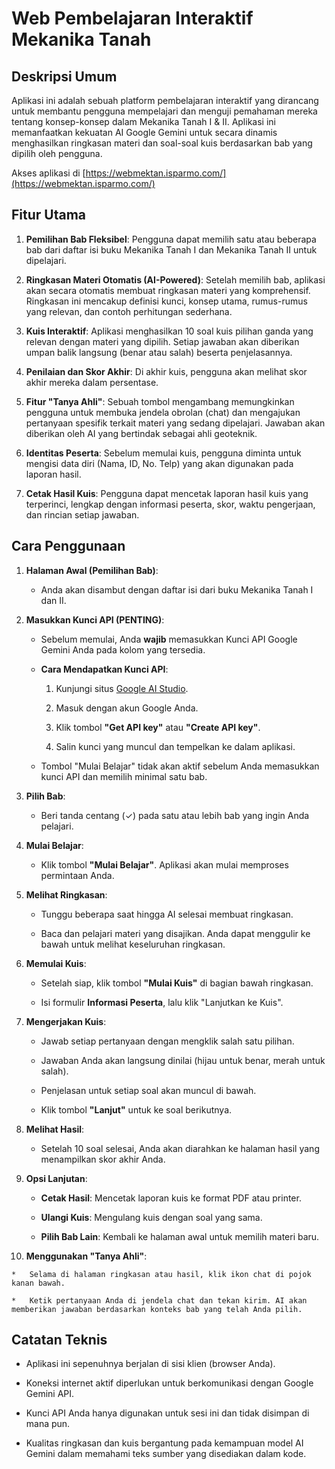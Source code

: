 Web Pembelajaran Interaktif Mekanika Tanah
===========================================================

Deskripsi Umum
--------------

Aplikasi ini adalah sebuah platform pembelajaran interaktif yang dirancang untuk membantu pengguna mempelajari dan menguji pemahaman mereka tentang konsep-konsep dalam Mekanika Tanah I & II. Aplikasi ini memanfaatkan kekuatan AI Google Gemini untuk secara dinamis menghasilkan ringkasan materi dan soal-soal kuis berdasarkan bab yang dipilih oleh pengguna.

Akses aplikasi di [https://webmektan.isparmo.com/](https://webmektan.isparmo.com/)

Fitur Utama
-----------

1.  **Pemilihan Bab Fleksibel**: Pengguna dapat memilih satu atau beberapa bab dari daftar isi buku Mekanika Tanah I dan Mekanika Tanah II untuk dipelajari.
    
2.  **Ringkasan Materi Otomatis (AI-Powered)**: Setelah memilih bab, aplikasi akan secara otomatis membuat ringkasan materi yang komprehensif. Ringkasan ini mencakup definisi kunci, konsep utama, rumus-rumus yang relevan, dan contoh perhitungan sederhana.
    
3.  **Kuis Interaktif**: Aplikasi menghasilkan 10 soal kuis pilihan ganda yang relevan dengan materi yang dipilih. Setiap jawaban akan diberikan umpan balik langsung (benar atau salah) beserta penjelasannya.
    
4.  **Penilaian dan Skor Akhir**: Di akhir kuis, pengguna akan melihat skor akhir mereka dalam persentase.
    
5.  **Fitur "Tanya Ahli"**: Sebuah tombol mengambang memungkinkan pengguna untuk membuka jendela obrolan (chat) dan mengajukan pertanyaan spesifik terkait materi yang sedang dipelajari. Jawaban akan diberikan oleh AI yang bertindak sebagai ahli geoteknik.
    
6.  **Identitas Peserta**: Sebelum memulai kuis, pengguna diminta untuk mengisi data diri (Nama, ID, No. Telp) yang akan digunakan pada laporan hasil.
    
7.  **Cetak Hasil Kuis**: Pengguna dapat mencetak laporan hasil kuis yang terperinci, lengkap dengan informasi peserta, skor, waktu pengerjaan, dan rincian setiap jawaban.
    

Cara Penggunaan
---------------

1.  **Halaman Awal (Pemilihan Bab)**:
    
    *   Anda akan disambut dengan daftar isi dari buku Mekanika Tanah I dan II.
        
2.  **Masukkan Kunci API (PENTING)**:
    
    *   Sebelum memulai, Anda **wajib** memasukkan Kunci API Google Gemini Anda pada kolom yang tersedia.
        
    *   **Cara Mendapatkan Kunci API**:
        
        1.  Kunjungi situs [Google AI Studio](https://aistudio.google.com/).
            
        2.  Masuk dengan akun Google Anda.
            
        3.  Klik tombol **"Get API key"** atau **"Create API key"**.
            
        4.  Salin kunci yang muncul dan tempelkan ke dalam aplikasi.
            
    *   Tombol "Mulai Belajar" tidak akan aktif sebelum Anda memasukkan kunci API dan memilih minimal satu bab.
        
3.  **Pilih Bab**:
    
    *   Beri tanda centang (✓) pada satu atau lebih bab yang ingin Anda pelajari.
        
4.  **Mulai Belajar**:
    
    *   Klik tombol **"Mulai Belajar"**. Aplikasi akan mulai memproses permintaan Anda.
        
5.  **Melihat Ringkasan**:
    
    *   Tunggu beberapa saat hingga AI selesai membuat ringkasan.
        
    *   Baca dan pelajari materi yang disajikan. Anda dapat menggulir ke bawah untuk melihat keseluruhan ringkasan.
        
6.  **Memulai Kuis**:
    
    *   Setelah siap, klik tombol **"Mulai Kuis"** di bagian bawah ringkasan.
        
    *   Isi formulir **Informasi Peserta**, lalu klik "Lanjutkan ke Kuis".
        
7.  **Mengerjakan Kuis**:
    
    *   Jawab setiap pertanyaan dengan mengklik salah satu pilihan.
        
    *   Jawaban Anda akan langsung dinilai (hijau untuk benar, merah untuk salah).
        
    *   Penjelasan untuk setiap soal akan muncul di bawah.
        
    *   Klik tombol **"Lanjut"** untuk ke soal berikutnya.
        
8.  **Melihat Hasil**:
    
    *   Setelah 10 soal selesai, Anda akan diarahkan ke halaman hasil yang menampilkan skor akhir Anda.
        
9.  **Opsi Lanjutan**:
    
    *   **Cetak Hasil**: Mencetak laporan kuis ke format PDF atau printer.
        
    *   **Ulangi Kuis**: Mengulang kuis dengan soal yang sama.
        
    *   **Pilih Bab Lain**: Kembali ke halaman awal untuk memilih materi baru.
        
10.  **Menggunakan "Tanya Ahli"**:
    
    *   Selama di halaman ringkasan atau hasil, klik ikon chat di pojok kanan bawah.
        
    *   Ketik pertanyaan Anda di jendela chat dan tekan kirim. AI akan memberikan jawaban berdasarkan konteks bab yang telah Anda pilih.
        

Catatan Teknis
--------------

*   Aplikasi ini sepenuhnya berjalan di sisi klien (browser Anda).
    
*   Koneksi internet aktif diperlukan untuk berkomunikasi dengan Google Gemini API.
    
*   Kunci API Anda hanya digunakan untuk sesi ini dan tidak disimpan di mana pun.
    
*   Kualitas ringkasan dan kuis bergantung pada kemampuan model AI Gemini dalam memahami teks sumber yang disediakan dalam kode.
